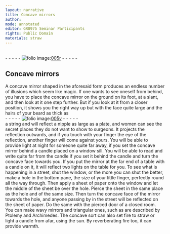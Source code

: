 ```yaml
---
layout: narrative
title: Concave mirrors
author:
mode: annotated
editor: GR8975 Seminar Participants
rights: Public Domain
materials: straw
---
```


 <br/>- - - - - <a href="http://gallica.bnf.fr/ark:/12148/btv1b10500001g/f15.image"><img src="/assets/photo-icon.png" alt="folio image: " style="display:inline-block; margin-bottom:-3px;"/>005r</a> - - - - - <br/> 
## Concave mirrors

 
  A concave mirror shaped in the aforesaid form produces an endless number of illusions which seem like magic. If one wants to see oneself from behind, you have to place the concave mirror on the ground on its foot, at a slant, and then look at it one step further. But if you look at it from a closer position, it shows you the right way up but with the face quite large and the hairs of your beard as thick as 
 <br/>- - - - - <a href="http://gallica.bnf.fr/ark:/12148/btv1b10500001g/f16.image"><img src="/assets/photo-icon.png" alt="folio image: " style="display:inline-block; margin-bottom:-3px;"/>005v</a> - - - - - <br/> 
  a string and will reflect a nipple as large as a plate, and women can see the secret places they do not want to show to surgeons. It projects the reflection outwards, and if you touch with your finger the eye of the reflection, another finger will come against yours. You will be able to provide light at night for someone quite far away, if you set the concave mirror behind a candle placed on a window sill. You will be able to read and write quite far from the candle if you set it behind the candle and turn the concave face towards you. If you put the mirror at the far end of a table with a candle on it, it will reflect two lights on the table for you. To see what is happening in a street, shut the window, or the more you can shut the better, make a hole in the bottom pane, the size of your little finger, perfectly round all the way through. Then apply a sheet of paper onto the window and let the middle of the sheet be over the hole. Pierce the sheet in the same place as the hole and of the same size. Then turn the concave face of the mirror towards the hole, and anyone passing by in the street will be reflected on the sheet of paper. Do the same with the pierced door of a closed room. You can make wavy mirrors and triangular ones, such as are described by Ptolemy and Archimedes. The concave sort can also set fire to straw or light a candle from afar, using the sun. By reverberating fire too, it can provide warmth. 
 